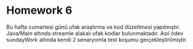 # Homework 6

Bu hafta cumartesi günü ufak araştırma ve kod düzeltmesi yapılmıştır. Java/Main altında streamle alakalı ufak kodlar bulunmaktadır. Asıl ödev sundayWork altında kendi 2 senaryomla test koşumu gerçekleştirilmiştir.
